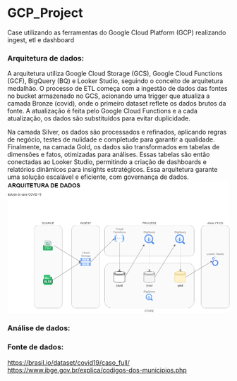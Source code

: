 # GCP_Project
 Case utilizando as ferramentas do Google Cloud Platform (GCP) realizando ingest, etl e dashboard

### Arquitetura de dados:
A arquitetura utiliza Google Cloud Storage (GCS), Google Cloud Functions (GCF), BigQuery (BQ) e Looker Studio, seguindo o conceito de arquitetura medalhão. O processo de ETL começa com a ingestão de dados das fontes no bucket armazenado no GCS, acionando uma trigger que atualiza a camada Bronze (covid), onde o primeiro dataset reflete os dados brutos da fonte. A atualização é feita pelo Google Cloud Functions e a cada atualização, os dados são substituídos para evitar duplicidade.

Na camada Silver, os dados são processados e refinados, aplicando regras de negócio, testes de nulidade e completude para garantir a qualidade. Finalmente, na camada Gold, os dados são transformados em tabelas de dimensões e fatos, otimizadas para análises. Essas tabelas são então conectadas ao Looker Studio, permitindo a criação de dashboards e relatórios dinâmicos para insights estratégicos. Essa arquitetura garante uma solução escalável e eficiente, com governança de dados.
<img src="/Images/arquitetura_de_dados.png">

### Análise de dados:

### Fonte de dados:
https://brasil.io/dataset/covid19/caso_full/
https://www.ibge.gov.br/explica/codigos-dos-municipios.php